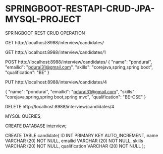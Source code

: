 # SPRINGBOOT-RESTAPI-CRUD-JPA-MYSQL-PROJECT
SPRINGBOOT REST CRUD OPERATION 

GET http://localhost:8988/interview/candidates/

GET http://localhost:8988/interview/candidates/1

POST http://localhost:8988/interview/candidates/
 {
        "name": "pondurai",
        "emailid": "pdurai31@gmail.com",
        "skills": "corejava,spring,spring boot",
        "qualification": "BE"
    }

PUT http://localhost:8988/interview/candidates/4

 {
        "name": "pondurai",
        "emailid": "pdurai31@gmail.com",
        "skills": "corejava,spring,spring boot,spring mvc",
        "qualification": "BE-CSE"
    }

DELETE http://localhost:8988/interview/candidates/4


MYSQL QUERIES;

CREATE DATABASE interview;

CREATE TABLE candidate(
   ID INT PRIMARY KEY AUTO_INCREMENT,
   name VARCHAR (20) NOT NULL,
   emailid VARCHAR (20) NOT NULL,
   skills VARCHAR (20) NOT NULL,
   qualification VARCHAR (20) NOT NULL
);
